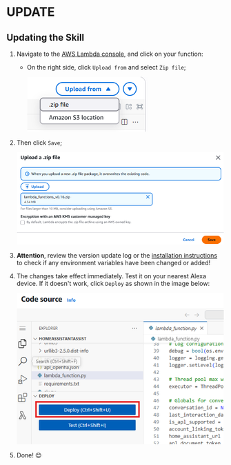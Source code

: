 
# UPDATE

## Updating the Skill
1. Navigate to the [AWS Lambda console](https://us-east-1.console.aws.amazon.com/lambda/home), and click on your function:
   - On the right side, click `Upload from` and select `Zip file`;

      ![](../en/images/update01.png)

2. Then click `Save`;

      ![](../en/images/update02.png)

3. **Attention**, review the version update log or the [installation instructions](INSTALLATION.md) to check if any environment variables have been changed or added!
4. The changes take effect immediately. Test it on your nearest Alexa device. If it doesn't work, click `Deploy` as shown in the image below:

   ![](../en/images/update03.png)
5. Done! 😊